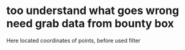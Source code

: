 # too understand what goes wrong need grab data from bounty box

Here located coordinates of points, before used filter

 
